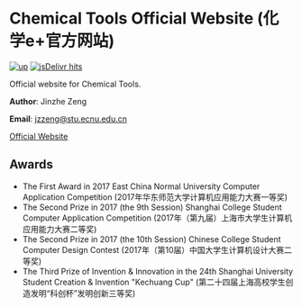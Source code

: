 # Chemical Tools Official Website (化学e+官方网站)

[![up](https://img.shields.io/website-up-down-green-red/https/chemicaltools.njzjz.win.svg?style=flat)](https://chemicaltools.njzjz.win)
[![jsDelivr hits](https://data.jsdelivr.com/v1/package/gh/chemicaltools/chemicaltools.github.io/badge/all?style=rounded)](https://www.jsdelivr.com/package/gh/chemicaltools/chemicaltools.github.io)

Official website for Chemical Tools.

**Author**: Jinzhe Zeng

**Email**: jzzeng@stu.ecnu.edu.cn

[Official Website](https://chem.njzjz.win/)

## Awards
* The First Award in 2017 East China Normal University Computer Application Competition (2017年华东师范大学计算机应用能力大赛一等奖)
* The Second Prize in 2017 (the 9th Session) Shanghai College Student Computer Application Competition (2017年（第九届）上海市大学生计算机应用能力大赛二等奖)
* The Second Prize in 2017 (the 10th Session) Chinese College Student Computer Design Contest (2017年（第10届）中国大学生计算机设计大赛二等奖)
* The Third Prize of Invention & Innovation in the 24th Shanghai University Student Creation & Invention "Kechuang Cup" (第二十四届上海高校学生创造发明“科创杯”发明创新三等奖)
